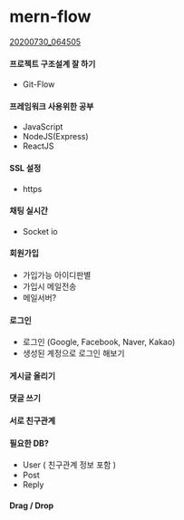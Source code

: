 # mern-flow

[20200730_064505](https://user-images.githubusercontent.com/58670931/88857042-83d10c00-d230-11ea-99ad-095751cea33a.jpg)


#### 프로젝트 구조설계 잘 하기
- Git-Flow

#### 프레임워크 사용위한 공부
- JavaScript
- NodeJS(Express)
- ReactJS

#### SSL 설정
- https

#### 채팅 실시간
- Socket io 

#### 회원가입
- 가입가능 아이디판별
- 가입시 메일전송
- 메일서버?

#### 로그인
- 로그인 (Google, Facebook, Naver, Kakao)
- 생성된 계정으로 로그인 해보기

#### 게시글 올리기

#### 댓글 쓰기

#### 서로 친구관계

#### 필요한 DB?
- User ( 친구관계 정보 포함 )
- Post
- Reply

#### Drag / Drop
